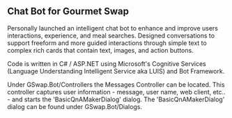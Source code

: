 
## Chat Bot for Gourmet Swap
Personally launched an intelligent chat bot to enhance and improve users interactions, experience, and meal searches. Designed conversations to support freeform and more guided interactions through simple text to complex rich cards that contain text, images, and action buttons.

Code is written in C# / ASP.NET using Microsoft's Cognitive Services (Language Understanding Intelligent Service aka LUIS) and Bot Framework.

Under GSwap.Bot/Controllers the Messages Controller can be located. This controller captures user information - message, user name, web client, etc.. - and starts the 'BasicQnAMakerDialog' dialog. The 'BasicQnAMakerDialog' dialog can be found under GSwap.Bot/Dialogs.
